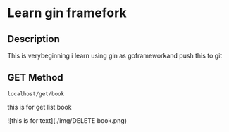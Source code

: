# Learn gin framefork

## Description
This is verybeginning i learn using gin as goframeworkand push this to git

## GET Method
`localhost/get/book`

this is for get list book

![this is for text](./img/DELETE book.png)
